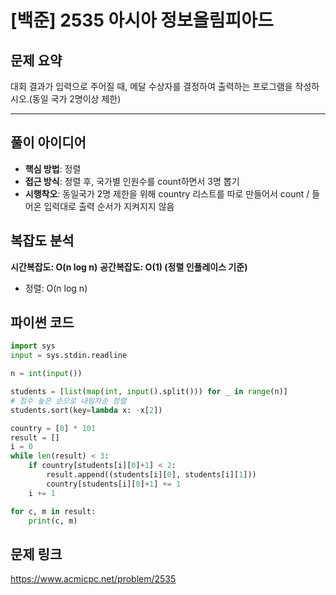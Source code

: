 # [백준] 2535 아시아 정보올림피아드

## 문제 요약
대회 결과가 입력으로 주어질 때, 메달 수상자를 결정하여 출력하는 프로그램을 작성하시오.(동일 국가 2명이상 제한)

***

## 풀이 아이디어
- **핵심 방법**: 정렬
- **접근 방식**: 정렬 후, 국가별 인원수를 count하면서 3명 뽑기
- **시행착오**: 동일국가 2명 제한을 위해 country 리스트를 따로 만들어서 count / 들어온 입력대로 출력 순서가 지켜지지 않음

## 복잡도 분석
**시간복잡도: O(n log n)**
**공간복잡도: O(1) (정렬 인플레이스 기준)**
- 정렬: O(n log n)

## 파이썬 코드
```python
import sys
input = sys.stdin.readline

n = int(input())

students = [list(map(int, input().split())) for _ in range(n)]
# 점수 높은 순으로 내림차순 정렬
students.sort(key=lambda x: -x[2])

country = [0] * 101
result = []
i = 0
while len(result) < 3:
    if country[students[i][0]+1] < 2:
        result.append((students[i][0], students[i][1]))
        country[students[i][0]+1] += 1
    i += 1

for c, m in result:
    print(c, m)
```

## 문제 링크
https://www.acmicpc.net/problem/2535
